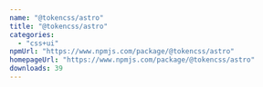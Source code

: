 ```yaml
---
name: "@tokencss/astro"
title: "@tokencss/astro"
categories:
  - "css+ui"
npmUrl: "https://www.npmjs.com/package/@tokencss/astro"
homepageUrl: "https://www.npmjs.com/package/@tokencss/astro"
downloads: 39
---
```

